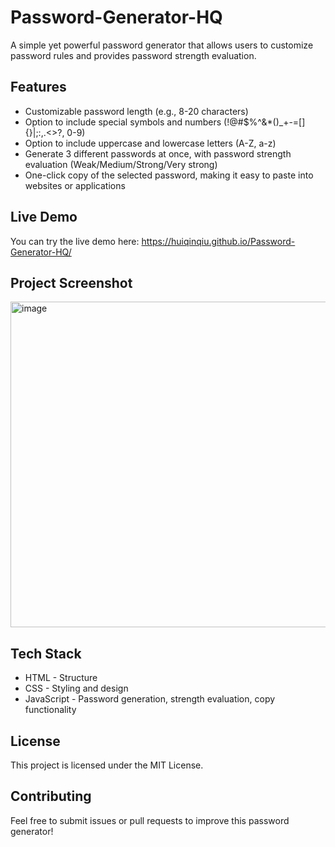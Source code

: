 # Password-Generator-HQ
A simple yet powerful password generator that allows users to customize password rules and provides password strength evaluation.

## Features
- Customizable password length (e.g., 8-20 characters)
- Option to include special symbols and numbers (!@#$%^&*()_+-=[]{}|;:,.<>?, 0-9)
- Option to include uppercase and lowercase letters (A-Z, a-z)
- Generate 3 different passwords at once, with password strength evaluation (Weak/Medium/Strong/Very strong)
- One-click copy of the selected password, making it easy to paste into websites or applications

## Live Demo
You can try the live demo here: https://huiqinqiu.github.io/Password-Generator-HQ/

## Project Screenshot 
<img width="521" alt="image" src="https://github.com/user-attachments/assets/d37f475a-b30b-464f-a09a-9bd6c5a95d8d" />

## Tech Stack
- HTML - Structure
- CSS - Styling and design
- JavaScript - Password generation, strength evaluation, copy functionality

## License
This project is licensed under the MIT License.

## Contributing
Feel free to submit issues or pull requests to improve this password generator! 

